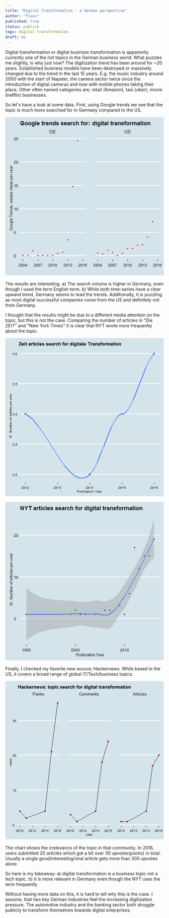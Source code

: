 ```yaml
---
title: "Digital Transformation - a German perspective"
author: "flovv"
published: true
status: publish
tags: digital transformation
draft: no
---
```

 

 
 
Digital transformation or digital business transformation is apparently currently one of the hot topics in the German business world.
What puzzles me slightly, is why just now? The digitization trend has been around for ~20 years. Established buisness models have been destroyed or massively changed due to the trend in the last 15 years. E.g. the music industry around 2000 with the start of Napster, the camera sector twice since the introduction of digital cameras and now with mobile phones taking their place. Other often named categories are; retail (Amazon), taxi (uber), movie (netflix) businesses.
 
So let's have a look at some data. First, using Google trends we see that the topic is much more searched for in Germany compared to the US.
 
 
![plot of chunk unnamed-chunk-2](/figures/post12/unnamed-chunk-2-1.png)
 
The results are interesting. a) The search volume is higher in Germany, even though I used the term English term. b) While both time-series have a clear upward trend, Germany seems to lead the trends.
Additionally, it is puzzling as most digital successful companies come from the US and definitely not from Germany.
 
I thought that the results might be due to a different media attention on the topic, but this is not the case. Comparing the number of articles in "Die ZEIT" and "New York Times" it is clear that NYT wrote more frequently about the topic.
 
![plot of chunk unnamed-chunk-3](/figures/post12/unnamed-chunk-3-1.png)
 
 
![plot of chunk unnamed-chunk-4](/figures/post12/unnamed-chunk-4-1.png)
 
Finally, I checked my favorite new source; Hackernews. While based in the US, it covers a broad range of global IT/Tech/business topics.
 
![plot of chunk unnamed-chunk-5](/figures/post12/unnamed-chunk-5-1.png)
 
The chart shows the irrelevance of the topic in that community. In 2016, users submitted 20 articles which got a bit over 30 upvotes(points) in total. Usually a single good/interesting/viral article gets more than 300 upvotes alone.
 
So here is my takeaway:
a) digital transformation is a business topic not a tech topic.
b) it is more relevant in Germany even though the NYT uses the term frequently
 
Without having more data on this, it is hard to tell why this is the case.
I assume, that two key German industries feel the increasing digitization pressure. The automotive industry and the banking sector both struggle publicly to transform themselves towards digital enterprises. 
 
 
 
 

